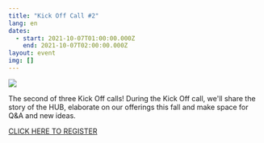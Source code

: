 ```yaml
---
title: "Kick Off Call #2"
lang: en
dates:
  - start: 2021-10-07T01:00:00.000Z
    end: 2021-10-07T02:00:00.000Z
layout: event
img: []
---
```

![](/media/facebook_event_page_kick_off_call_2.png)

The second of three Kick Off calls! During the Kick Off call, we'll share the story of the HUB, elaborate on our offerings this fall and make space for Q&A and new ideas.

[CLICK HERE TO REGISTER](https://us02web.zoom.us/meeting/register/tZ0kf-qgpzgjE9Ms3BZ0E2TslB4nYxBWb4AK?fbclid=IwAR3i1pDX7Osc8gnNGuMPQiY8m-G4uByKZPlFOGbejc26ePnw7EBIjWFDyU8)